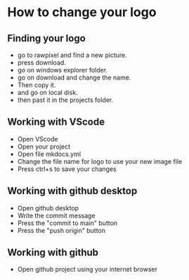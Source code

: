 # How to change your logo

## Finding your logo

- go to rawpixel and find a new picture.
- press download.
- go on windows explorer folder.
- go on download and change the name.
- Then copy it.
- and go on local disk.
- then past it in the projects folder.

## Working with VScode
- Open VScode
- Open your project
- Open file mkdocs.yml
- Change the file name for logo to use your new image file
- Press ctrl+s to save your changes

## Working with github desktop
- Open github desktop
- Write the commit message
- Press the "commit to main" button
- Press the "push origin" button

## Working with github
 - Open github project using your internet browser